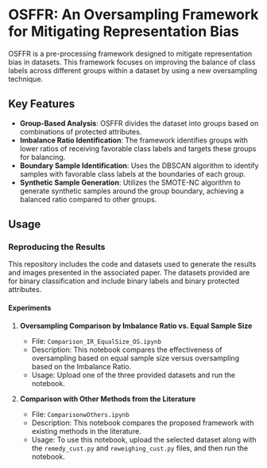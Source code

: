 # OSFFR: An Oversampling Framework for Mitigating Representation Bias
OSFFR is a pre-processing framework designed to mitigate representation bias in datasets. This framework focuses on improving the balance of class labels across different groups within a dataset by using a new oversampling technique.

## Key Features

- **Group-Based Analysis**: OSFFR divides the dataset into groups based on combinations of protected attributes.
- **Imbalance Ratio Identification**: The framework identifies groups with lower ratios of receiving favorable class labels and targets these groups for balancing.
- **Boundary Sample Identification**: Uses the DBSCAN algorithm to identify samples with favorable class labels at the boundaries of each group.
- **Synthetic Sample Generation**: Utilizes the SMOTE-NC algorithm to generate synthetic samples around the group boundary, achieving a balanced ratio compared to other groups.

## Usage

### Reproducing the Results

This repository includes the code and datasets used to generate the results and images presented in the associated paper. The datasets provided are for binary classification and include binary labels and binary protected attributes.

#### Experiments

1. **Oversampling Comparison by Imbalance Ratio vs. Equal Sample Size**

   - File: `Comparison_IR_EqualSize_OS.ipynb`
   - Description: This notebook compares the effectiveness of oversampling based on equal sample size versus oversampling based on the Imbalance Ratio.
   - Usage: Upload one of the three provided datasets and run the notebook.

2. **Comparison with Other Methods from the Literature**

   - File: `ComparisonwOthers.ipynb`
   - Description: This notebook compares the proposed framework with existing methods in the literature.
   - Usage: To use this notebook, upload the selected dataset along with the `remedy_cust.py` and `reweighing_cust.py` files, and then run the notebook.



